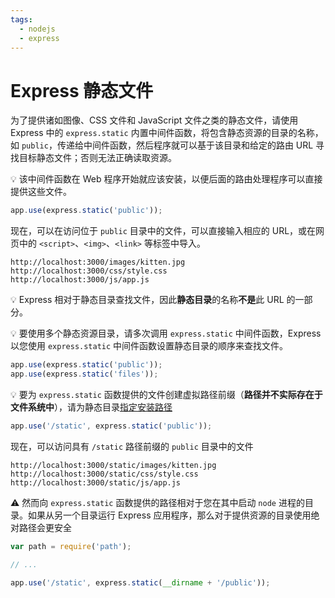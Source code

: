 ```yaml
---
tags:
  - nodejs
  - express
---
```


# Express 静态文件

为了提供诸如图像、CSS 文件和 JavaScript 文件之类的静态文件，请使用 Express 中的 `express.static` 内置中间件函数，将包含静态资源的目录的名称，如 `public`，传递给中间件函数，然后程序就可以基于该目录和给定的路由 URL 寻找目标静态文件；否则无法正确读取资源。

:bulb: 该中间件函数在 Web 程序开始就应该安装，以便后面的路由处理程序可以直接提供这些文件。

```js
app.use(express.static('public'));
```

现在，可以在访问位于 `public` 目录中的文件，可以直接输入相应的 URL，或在网页中的 `<script>`、`<img>`、`<link>` 等标签中导入。

```
http://localhost:3000/images/kitten.jpg
http://localhost:3000/css/style.css
http://localhost:3000/js/app.js
```

:bulb: Express 相对于静态目录查找文件，因此**静态目录**的名称**不是**此 URL 的一部分。

:bulb: 要使用多个静态资源目录，请多次调用 `express.static` 中间件函数，Express 以您使用 `express.static` 中间件函数设置静态目录的顺序来查找文件。

```js
app.use(express.static('public'));
app.use(express.static('files'));
```

:bulb: 要为 `express.static` 函数提供的文件创建虚拟路径前缀（**路径并不实际存在于文件系统中**），请为静态目录[指定安装路径](http://expressjs.com/zh-cn/4x/api.html#app.use)

```js
app.use('/static', express.static('public'));
```

现在，可以访问具有 `/static` 路径前缀的 `public` 目录中的文件

```
http://localhost:3000/static/images/kitten.jpg
http://localhost:3000/static/css/style.css
http://localhost:3000/static/js/app.js
```

:warning: 然而向 `express.static` 函数提供的路径相对于您在其中启动 `node` 进程的目录。如果从另一个目录运行 Express 应用程序，那么对于提供资源的目录使用绝对路径会更安全

```js
var path = require('path');

// ...

app.use('/static', express.static(__dirname + '/public'));
```